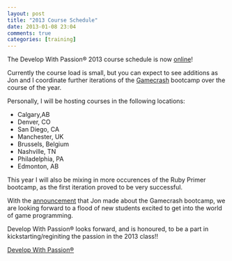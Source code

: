 ```yaml
---
layout: post
title: "2013 Course Schedule"
date: 2013-01-08 23:04
comments: true
categories: [training]
---
```

The Develop With Passion® 2013 course schedule is now [online](http://developwithpassion.eventbrite.com)!

Currently the course load is small, but you can expect to see additions as Jon and I coordinate further iterations of the [Gamecrash](http://www.developwithpassion.com/training/game_crash) bootcamp over the course of the year.

Personally, I will be hosting courses in the following locations:

* Calgary,AB
* Denver, CO
* San Diego, CA
* Manchester, UK
* Brussels, Belgium
* Nashville, TN
* Philadelphia, PA
* Edmonton, AB

This year I will also be mixing in more occurences of the Ruby Primer bootcamp, as the first iteration proved to be very successful.

With the [announcement](http://jonbho.net/2012/12/25/gamecrash-new-hyper-intensive-game-development-boot-camps/) that Jon made about the Gamecrash bootcamp, we are looking forward to a flood of new students excited to get into the world of game programming.

Develop With Passion® looks forward, and is honoured, to be a part in kickstarting/reginiting the passion in the 2013 class!!

[Develop With Passion®](http://www.developwithpassion.com)
